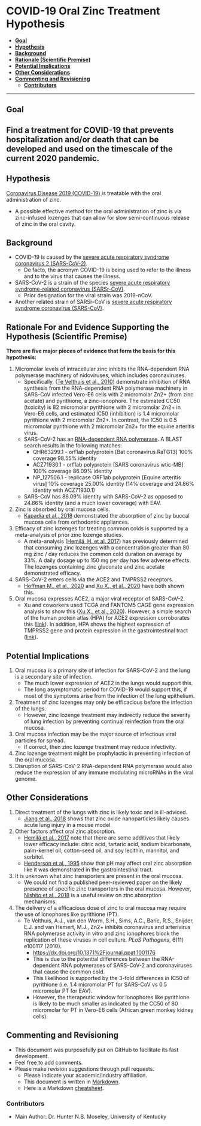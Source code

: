 # COVID-19 Oral Zinc Treatment Hypothesis
* **[Goal](#goal)**
* **[Hypothesis](#hypothesis)**
* **[Background](#background)**
* **[Rationale (Scientific Premise)](#rationale)**
* **[Potential Implications](#implications)**
* **[Other Considerations](#considerations)**
* **[Commenting and Revisioning](#revision)**
   * **[Contributors](#contributors)**
---


## Goal <a name="goal"></a>
**Find a treatment for COVID-19 that prevents hospitalization and/or death that can be developed and used on the timescale of the current 2020 pandemic.**
---

## Hypothesis <a name="hypothesis"></a>
[Coronavirus Disease 2019 (COVID-19)](https://en.wikipedia.org/wiki/Coronavirus_disease_2019) is treatable with the oral administration of zinc.
* A possible effective method for the oral administration of zinc is via zinc-infused lozenges that can allow for slow semi-continuous release of zinc in the oral cavity.

## Background <a name="background"></a>
* COVID-19 is caused by the [severe acute respiratory syndrome coronavirus 2 (SARS-CoV-2)](https://en.wikipedia.org/wiki/Severe_acute_respiratory_syndrome_coronavirus_2).
   * De facto, the acronym COVID-19 is being used to refer to the illness and to the virus that causes the illness.
* SARS-CoV-2 is a strain of the species [severe acute respiratory syndrome-related coronavirus (SARSr-CoV)](https://en.wikipedia.org/wiki/Severe_acute_respiratory_syndrome-related_coronavirus).
   * Prior designation for the viral strain was 2019-nCoV.
* Another related strain of SARSr-CoV is [severe acute respiratory syndrome coronavirus (SARS-CoV)](https://en.wikipedia.org/wiki/Severe_acute_respiratory_syndrome_coronavirus).

## Rationale For and Evidence Supporting the Hypothesis (Scientific Premise) <a name="rationale"></a>
**There are five major pieces of evidence that form the basis for this hypothesis:**
1. Micromolar levels of intracellular zinc inhibits the RNA-dependent RNA polymerase machinery of nidoviruses, which includes coronaviruses.
    * Specifically, ([Te Velthuis et al., 2010](https://dx.doi.org/10.1371%2Fjournal.ppat.1001176)) demonstrate inhibition of RNA synthesis from the RNA-dependent RNA polymerase machinery in SARS-CoV infected Vero-E6 cells with 2 micromolar Zn2+ (from zinc acetate) and pyrithione, a zinc-ionophore. The estimated CC50 (toxicity) is 82 micromolar pyrithione with 2 micromolar Zn2+ in Vero-E6 cells, and estimated IC50 (inhibition) is 1.4 micromolar pyrithione with 2 micromolar Zn2+. In contrast, the IC50 is 0.5 micromolar pyrithione with 2 micromolar Zn2+ for the equine arteritis virus.
    * SARS-CoV-2 has an [RNA-dependent RNA polymerase](https://www.ncbi.nlm.nih.gov/protein/QHD43415/). A BLAST search results in the following matches:
         * QHR63299.1 - orf1ab polyprotein [Bat coronavirus RaTG13] 100% coverage 98.55% identity
         * ACZ71930.1 - orf1ab polyprotein [SARS coronavirus wtic-MB] 100% coverage 86.09% identity
         * NP_127506.1 - replicase ORF1ab polyprotein [Equine arteritis virus] 10% coverage 25.00% identity (14% coverage and 24.86% identity with ACZ71930.1)
     * SARS-CoV has 86.09% identity with SARS-CoV-2 as opposed to 24.86% identity (and a much lower coverage) with EAV.  
2. Zinc is absorbed by oral mucosa cells.  
    * [Kapadia et al., 2018](https://www.ncbi.nlm.nih.gov/pubmed/?term=PMID%3A30602641) demonstrated the absorption of zinc by buccal mucosa cells from orthodontic appliances.
3. Efficacy of zinc lozenges for treating common colds is supported by a meta-analysis of prior zinc lozenge studies.
     * A meta-analysis ([Hemilä, H. et al. 2017](https://doi.org/10.1177%2F2054270417694291)) has previously determined that consuming zinc lozenges with a concentration greater than 80 mg zinc / day reduces the common cold duration on average by 33%. A daily dosage up to 150 mg per day has few adverse effects. The lozenges containing zinc gluconate and zinc acetate demonstrated efficacy.
4. SARS-CoV-2 enters cells via the ACE2 and TMPRSS2 receptors.
    * [Hoffman M., et al., 2020](https://doi.org/10.1101/2020.01.31.929042) and [Xu X., et al., 2020](https://doi.org/10.1007/s11427-020-1637-5) have both shown this.
5. Oral mucosa expresses ACE2, a major viral receptor of SARS-CoV-2. 
    * Xu and coworkers used TCGA and FANTOM5 CAGE gene expression analysis to show this ([Xu X., et al., 2020](https://doi.org/10.1038/s41368-020-0074-x)). However, a simple search of the human protein atlas (HPA) for ACE2 expression corroborates this ([link](https://www.proteinatlas.org/ENSG00000130234-ACE2/tissue)). In addition, HPA shows the highest expression of TMPRSS2 gene and protein expression in the gastrointestinal tract ([link](https://www.proteinatlas.org/ENSG00000184012-TMPRSS2/tissue)).

## Potential Implications <a name="implications"></a>
1. Oral mucosa is a primary site of infection for SARS-CoV-2 and the lung is a secondary site of infection.
   * The much lower expression of ACE2 in the lungs would support this.
   * The long asymptomatic period for COVID-19 would support this, if most of the symptoms arise from the infection of the lung epithelium.
2. Treatment of zinc lozenges may only be efficacious before the infection of the lungs.
   * However, zinc lozenge treatment may indirectly reduce the severity of lung infection by preventing continual reinfection from the oral mucosa.  
3. Oral mucosa infection may be the major source of infectious viral particles for spread.
   * If correct, then zinc lozenge treatment may reduce infectivity.
4. Zinc lozenge treatment might be prophylactic in preventing infection of the oral mucosa.
5. Disruption of SARS-CoV-2 RNA-dependent RNA polymerase would also reduce the expression of any immune modulating microRNAs in the viral genome.

## Other Considerations <a name="considerations"></a>
1. Direct treatment of the lungs with zinc is likely toxic and is ill-adviced.
    * [Jiang et al., 2018](https://doi.org/10.1080/17435390.2018.1513094) shows that zinc oxide nanoparticles likely causes acute lung injury in a mouse model.
2. Other factors affect oral zinc absorption.
    * [Hemilä et al., 2017](https://doi.org/10.1177%2F2054270417694291) note that there are some additives that likely lower efficacy include: citric acid, tartaric acid, sodium bicarbonate, palm-kernel oil, cotton-seed oil, and soy lecithin, mannitol, and sorbitol.
    * [Henderson et al., 1995](https://deepblue.lib.umich.edu/bitstream/handle/2027.42/142255/jpen0393.pdf?sequence=1) show that pH may affect oral zinc absorption like it was demonstrated in the gastrointestinal tract.
3. It is unknown what zinc transporters are present in the oral mucosa.
   * We could not find a published peer-reviewed paper on the likely presence of specific zinc transporters in the oral mucosa. However, [Nishito et al., 2018](https://www.jstage.jst.go.jp/article/jnsv/64/1/64_1/_pdf) is a useful review on zinc absorption mechanisms.
4. The delivery of a efficacious dose of zinc to oral mucosa may require the use of ionophores like pyrithione (PT).
   * Te Velthuis, A.J., van den Worm, S.H., Sims, A.C., Baric, R.S., Snijder, E.J. and van Hemert, M.J., Zn2+ inhibits coronavirus and arterivirus RNA polymerase activity in vitro and zinc ionophores block the replication of these viruses in cell culture. _PLoS Pathogens_, 6(11) e100117 (2010).
      * https://dx.doi.org/10.1371%2Fjournal.ppat.1001176
      * This is due to the potential differences between the RNA-dependent RNA polymerases of SARS-CoV-2 and coronaviruses that cause the common cold.
      * This likelihood is supported by the 3-fold differences in IC50 of pyrithione (i.e. 1.4 micromolar PT for SARS-CoV vs 0.5 micromolar PT for EAV).
      * However, the therapeutic window for ionophores like pyrithione is likely to be much smaller as indicated by the CC50 of 80 micromolar for PT in Vero-E6 cells (African green monkey kidney cells).

## Commenting and Revisioning <a name="revision"></a>
* This document was purposefully put on GitHub to facilitate its fast development.
* Feel free to add comments.
* Please make revision suggestions through pull requests.
   * Please indicate your academic/industry affiliation.
   * This document is written in [Markdown](https://en.wikipedia.org/wiki/Markdown).
   * Here is a Markdown [cheatsheet](https://www.markdownguide.org/cheat-sheet/).


### Contributors <a name="contributors"></a>
   * Main Author: Dr. Hunter N.B. Moseley, University of Kentucky
